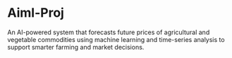 # Aiml-Proj
An AI-powered system that forecasts future prices of agricultural and vegetable commodities using machine learning and time-series analysis to support smarter farming and market decisions.
